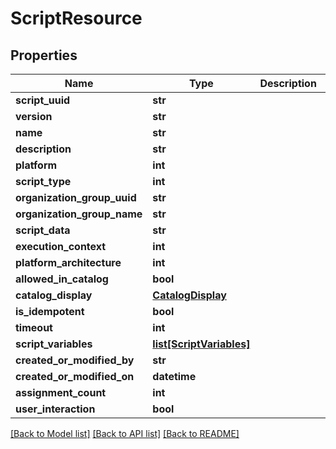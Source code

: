 # ScriptResource

## Properties
Name | Type | Description | Notes
------------ | ------------- | ------------- | -------------
**script_uuid** | **str** |  | [optional] 
**version** | **str** |  | [optional] 
**name** | **str** |  | [optional] 
**description** | **str** |  | [optional] 
**platform** | **int** |  | [optional] 
**script_type** | **int** |  | [optional] 
**organization_group_uuid** | **str** |  | [optional] 
**organization_group_name** | **str** |  | [optional] 
**script_data** | **str** |  | [optional] 
**execution_context** | **int** |  | [optional] 
**platform_architecture** | **int** |  | [optional] 
**allowed_in_catalog** | **bool** |  | [optional] 
**catalog_display** | [**CatalogDisplay**](CatalogDisplay.md) |  | [optional] 
**is_idempotent** | **bool** |  | [optional] 
**timeout** | **int** |  | [optional] 
**script_variables** | [**list[ScriptVariables]**](ScriptVariables.md) |  | [optional] 
**created_or_modified_by** | **str** |  | [optional] 
**created_or_modified_on** | **datetime** |  | [optional] 
**assignment_count** | **int** |  | [optional] 
**user_interaction** | **bool** |  | [optional] 

[[Back to Model list]](../README.md#documentation-for-models) [[Back to API list]](../README.md#documentation-for-api-endpoints) [[Back to README]](../README.md)


